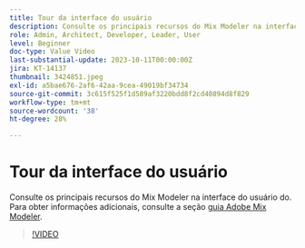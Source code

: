 ```yaml
---
title: Tour da interface do usuário
description: Consulte os principais recursos do Mix Modeler na interface.
role: Admin, Architect, Developer, Leader, User
level: Beginner
doc-type: Value Video
last-substantial-update: 2023-10-11T00:00:00Z
jira: KT-14137
thumbnail: 3424851.jpeg
exl-id: a5bae676-2af6-42aa-9cea-49019bf34734
source-git-commit: 3c615f525f1d589af3220bdd8f2cd40894d8f829
workflow-type: tm+mt
source-wordcount: '38'
ht-degree: 28%

---
```


# Tour da interface do usuário

Consulte os principais recursos do Mix Modeler na interface do usuário do. Para obter informações adicionais, consulte a seção [guia Adobe Mix Modeler](https://experienceleague.adobe.com/docs/mix-modeler/using/get-started/workflow.html).

>[!VIDEO](https://video.tv.adobe.com/v/3424851?quality=12&learn=on)
